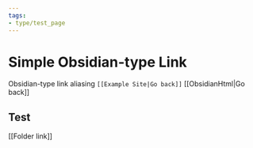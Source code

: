 ```yaml
---
tags:
- type/test_page
---
```


# Simple Obsidian-type Link
Obsidian-type link aliasing 
`[[Example Site|Go back]]` [[ObsidianHtml|Go back]]

## Test
[[Folder link]]